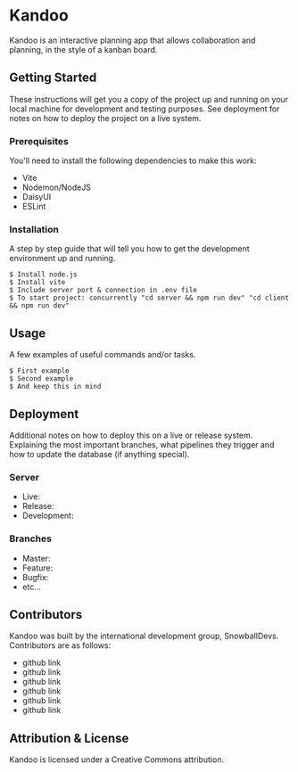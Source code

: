 # Kandoo

Kandoo is an interactive planning app that allows collaboration and planning, in the style of a kanban board. 

## Getting Started

These instructions will get you a copy of the project up and running on your local machine for development and testing purposes. See deployment for notes on how to deploy the project on a live system.

### Prerequisites

You'll need to install the following dependencies to make this work: 

* Vite
* Nodemon/NodeJS
* DaisyUI
* ESLint


### Installation

A step by step guide that will tell you how to get the development environment up and running.

```
$ Install node.js
$ Install vite
$ Include server port & connection in .env file
$ To start project: concurrently "cd server && npm run dev" "cd client && npm run dev"
```

## Usage

A few examples of useful commands and/or tasks.

```
$ First example
$ Second example
$ And keep this in mind
```

## Deployment

Additional notes on how to deploy this on a live or release system. Explaining the most important branches, what pipelines they trigger and how to update the database (if anything special).

### Server

* Live:
* Release:
* Development:

### Branches

* Master:
* Feature:
* Bugfix:
* etc...

## Contributors

Kandoo was built by the international development group, SnowballDevs. Contributors are as follows:

* github link
* github link
* github link
* github link
* github link
* github link

## Attribution & License

Kandoo is licensed under a Creative Commons attribution.